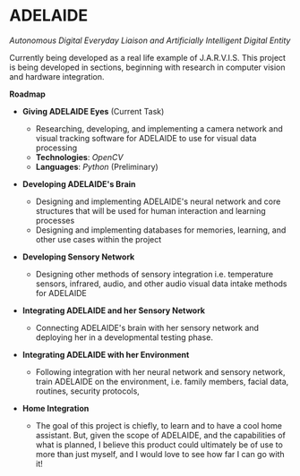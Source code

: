 # ADELAIDE
_Autonomous Digital Everyday Liaison and Artificially Intelligent Digital Entity_ 

Currently being developed as a real life example of J.A.R.V.I.S. This project is being developed in sections, beginning with research in computer vision and hardware integration. 

**Roadmap**

- **Giving ADELAIDE Eyes** (Current Task)
     - Researching, developing, and implementing a camera network and visual tracking software for ADELAIDE to use for visual data processing
     - **Technologies**: _OpenCV_
     - **Languages**: _Python_ (Preliminary)

- **Developing ADELAIDE's Brain**
     - Designing and implementing ADELAIDE's neural network and core structures that will be used for human interaction and learning processes
     - Designing and implementing databases for memories, learning, and other use cases within the project

- **Developing Sensory Network** 
     - Designing other methods of sensory integration i.e. temperature sensors, infrared, audio, and other audio visual data intake methods for ADELAIDE

- **Integrating ADELAIDE and her Sensory Network**
     - Connecting ADELAIDE's brain with her sensory network and deploying her in a developmental testing phase.

- **Integrating ADELAIDE with her Environment**
     - Following integration with her neural network and sensory network, train ADELAIDE on the environment, i.e. family members, facial data, routines, security protocols, 

- **Home Integration**
     - The goal of this project is chiefly, to learn and to have a cool home assistant. But, given the scope of ADELAIDE, and the capabilities of what is planned, I believe this product could ultimately be of use to more than just myself, and I would love to see how far I can go with it!
